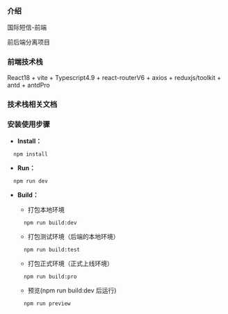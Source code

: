 ### 介绍

国际短信-前端

前后端分离项目

### 前端技术栈

React18 + vite + Typescript4.9 + react-routerV6 + axios + reduxjs/toolkit + antd + antdPro

### 技术栈相关文档

[React18]: https://react.docschina.org/
[vite]: https://cn.vitejs.dev/
[TS]: https://www.tslang.cn/docs/home.html
[react-routerV6]: https://reactrouter.com/en/6.10.0
[axios]: https://www.axios-http.cn/
[reduxjs/toolkit]: https://redux-toolkit.js.org/introduction/getting-started
[antd]: https://ant.design/index-cn
[antdPro]: https://procomponents.ant.design/
[dayjs]: https://dayjs.fenxianglu.cn/category/parse.html#%E5%AE%9E%E4%BE%8B

### 安装使用步骤

- **Install：**

```text
  npm install
```

- **Run：**

```text
  npm run dev
```

- **Build：**

  - 打包本地环境

  ```text
    npm run build:dev
  ```

  - 打包测试环境（后端的本地环境）

  ```text
    npm run build:test
  ```

  - 打包正式环境（正式上线环境）

  ```text
    npm run build:pro
  ```

  - 预览(npm run build:dev 后运行)

  ```text
    npm run preview
  ```
